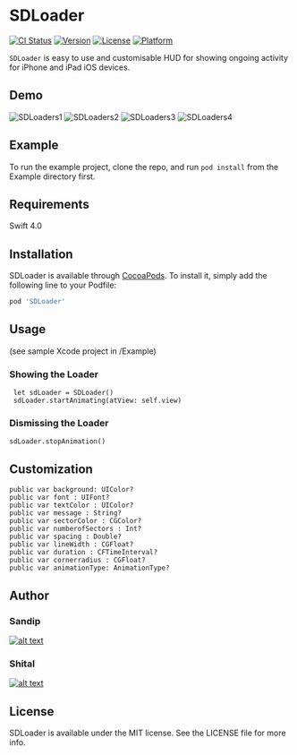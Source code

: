 # SDLoader

[![CI Status](http://img.shields.io/travis/sandipdhagdi@gmail.com/SDLoader.svg?style=flat)](https://travis-ci.org/sandipdhagdi@gmail.com/SDLoader)
[![Version](https://img.shields.io/cocoapods/v/SDLoader.svg?style=flat)](http://cocoapods.org/pods/SDLoader)
[![License](https://img.shields.io/cocoapods/l/SDLoader.svg?style=flat)](http://cocoapods.org/pods/SDLoader)
[![Platform](https://img.shields.io/cocoapods/p/SDLoader.svg?style=flat)](http://cocoapods.org/pods/SDLoader)


`SDLoader` is easy to use and customisable HUD for showing ongoing activity for iPhone and iPad iOS devices.

## Demo

![SDLoaders1](https://github.com/sandipdhagdi/SDLoader/blob/master/SampleVideos/s1.gif)
![SDLoaders2](https://github.com/sandipdhagdi/SDLoader/blob/master/SampleVideos/s2.gif)
![SDLoaders3](https://github.com/sandipdhagdi/SDLoader/blob/master/SampleVideos/s3.gif)
![SDLoaders4](https://github.com/sandipdhagdi/SDLoader/blob/master/SampleVideos/s4.gif)

## Example

To run the example project, clone the repo, and run `pod install` from the Example directory first.

## Requirements
Swift 4.0

## Installation

SDLoader is available through [CocoaPods](http://cocoapods.org). To install
it, simply add the following line to your Podfile:

```ruby
pod 'SDLoader'
```

## Usage
(see sample Xcode project in /Example)

### Showing the Loader
     let sdLoader = SDLoader()
     sdLoader.startAnimating(atView: self.view)

### Dismissing the Loader
    sdLoader.stopAnimation()

## Customization

    public var background: UIColor?
    public var font : UIFont?
    public var textColor : UIColor?
    public var message : String?
    public var sectorColor : CGColor?
    public var numberofSectors : Int?
    public var spacing : Double?
    public var lineWidth : CGFloat?
    public var duration : CFTimeInterval?
    public var cornerradius : CGFloat?
    public var animationType: AnimationType?

## Author
### Sandip
[![alt text][1.1]][1]
<!--[![alt text][2.1]][1]-->
<!--[![alt text][3.1]][1]-->
<!--[![alt text][4.1]][1]-->
<!--[![alt text][5.1]][1]-->
<!--[![alt text][6.1]][1]-->

### Shital
[![alt text][1.1]][2]
<!-- links to social media icons -->

<!-- icons with padding -->


[1.1]: https://github.com/sandipdhagdi/SDLoader/blob/master/SampleVideos/facebook.png (Facebook)
<!--[2.1]: https://github.com/sandipdhagdi/SDLoader/blob/master/SampleVideos/email.png (Send me your valuable feedback)-->
<!--[3.1]: https://github.com/sandipdhagdi/SDLoader/blob/master/SampleVideos/email.png (google plus icon with padding)-->
<!--[4.1]: https://github.com/sandipdhagdi/SDLoader/blob/master/SampleVideos/email.png (tumblr icon with padding)-->
<!--[5.1]: https://github.com/sandipdhagdi/SDLoader/blob/master/SampleVideos/email.png (dribbble icon with padding)-->
<!--[6.1]: https://github.com/sandipdhagdi/SDLoader/blob/master/SampleVideos/email.png (github icon with padding)-->


[1]: https://www.facebook.com/sandipdhagdi
[2]: https://www.facebook.com

<!--[2]: http://www.facebook.com/sednaoui-->
<!--[3]: https://plus.google.com/+CarlSednaoui-->
<!--[4]: http://carlsed.tumblr.com-->
<!--[5]: http://dribbble.com/carlsednaoui-->
<!--[6]: http://www.github.com/carlsednaoui-->




## License

SDLoader is available under the MIT license. See the LICENSE file for more info.
